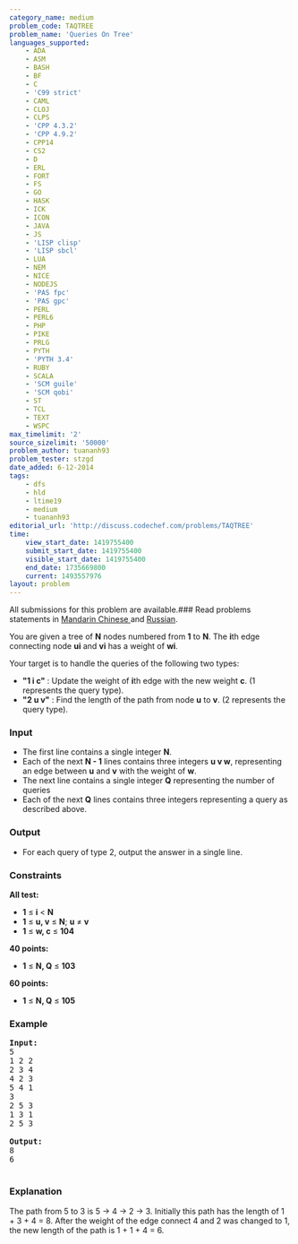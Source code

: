 ```yaml
---
category_name: medium
problem_code: TAQTREE
problem_name: 'Queries On Tree'
languages_supported:
    - ADA
    - ASM
    - BASH
    - BF
    - C
    - 'C99 strict'
    - CAML
    - CLOJ
    - CLPS
    - 'CPP 4.3.2'
    - 'CPP 4.9.2'
    - CPP14
    - CS2
    - D
    - ERL
    - FORT
    - FS
    - GO
    - HASK
    - ICK
    - ICON
    - JAVA
    - JS
    - 'LISP clisp'
    - 'LISP sbcl'
    - LUA
    - NEM
    - NICE
    - NODEJS
    - 'PAS fpc'
    - 'PAS gpc'
    - PERL
    - PERL6
    - PHP
    - PIKE
    - PRLG
    - PYTH
    - 'PYTH 3.4'
    - RUBY
    - SCALA
    - 'SCM guile'
    - 'SCM qobi'
    - ST
    - TCL
    - TEXT
    - WSPC
max_timelimit: '2'
source_sizelimit: '50000'
problem_author: tuananh93
problem_tester: stzgd
date_added: 6-12-2014
tags:
    - dfs
    - hld
    - ltime19
    - medium
    - tuananh93
editorial_url: 'http://discuss.codechef.com/problems/TAQTREE'
time:
    view_start_date: 1419755400
    submit_start_date: 1419755400
    visible_start_date: 1419755400
    end_date: 1735669800
    current: 1493557976
layout: problem
---
```

All submissions for this problem are available.###  Read problems statements in [Mandarin Chinese ](http://www.codechef.com/download/translated/LTIME19/mandarin/TAQTREE.pdf) and [Russian](http://www.codechef.com/download/translated/LTIME19/russian/TAQTREE.pdf).

You are given a tree of **N** nodes numbered from **1** to **N**.
The **i**th edge connecting node **ui** and **vi** has a weight of **wi**.

Your target is to handle the queries of the following two types:

- **"1 i c"** : Update the weight of **i**th edge with the new weight **c**.
     (1 represents the query type).
- **"2 u v"** : Find the length of the path from node **u** to **v**. (2 represents the query type).

### Input

- The first line contains a single integer **N**.
- Each of the next **N - 1** lines contains three integers **u v w**, representing an edge
     between **u** and **v** with the weight of **w**.
- The next line contains a single integer **Q** representing the number of queries
- Each of the next **Q** lines contains three integers representing a query as described above.

### Output

- For each query of type 2, output the answer in a single line.

### Constraints

**All test:**

- **1** ≤ **i** &lt; **N**
- **1** ≤ **u, v** ≤ **N**; **u** ≠ **v**
- **1** ≤ **w, c** ≤ **104**

**40 points:**

- **1** ≤ **N, Q** ≤ **103**

**60 points:**

- **1** ≤ **N, Q** ≤ **105**

### Example

<pre><b>Input:</b>
5
1 2 2
2 3 4
4 2 3
5 4 1
3
2 5 3
1 3 1
2 5 3

<b>Output:</b>
8
6

</pre>
### Explanation

The path from 5 to 3 is 5 -&gt; 4 -&gt; 2 -&gt; 3. Initially this path has the length of 1 + 3 + 4 = 8.
After the weight of the edge connect 4 and 2 was changed to 1, the new length of the path is 1 + 1 + 4 = 6.
